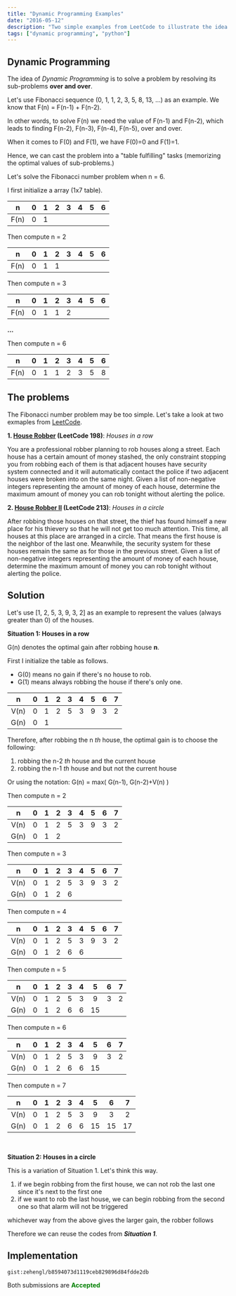 ```yaml
---
title: "Dynamic Programming Examples"
date: "2016-05-12"
description: "Two simple examples from LeetCode to illustrate the idea of Dynamic Programming."
tags: ["dynamic programming", "python"]
---
```


## Dynamic Programming

The idea of _Dynamic Programming_ is to solve a problem by resolving its sub-problems **over and over**.

Let's use Fibonacci sequence (0, 1, 1, 2, 3, 5, 8, 13, ...) as an example. We know that F(n) = F(n-1) + F(n-2).

In other words, to solve F(n) we need the value of F(n-1) and F(n-2), which leads to finding F(n-2), F(n-3), F(n-4), F(n-5), over and over.

When it comes to F(0) and F(1), we have F(0)=0 and F(1)=1.

Hence, we can cast the problem into a "table fulfilling" tasks (memorizing the optimal values of sub-problems.)

Let's solve the Fibonacci number problem when n = 6.

I first initialize a array (1x7 table).

|  n   |  0  |  1  |  2  |  3  |  4  |  5  |  6  |
| :--: | :-: | :-: | :-: | :-: | :-: | :-: | :-: |
| F(n) |  0  |  1  |     |     |     |     |     |

Then compute n = 2

|  n   |  0  |  1  |  2  |  3  |  4  |  5  |  6  |
| :--: | :-: | :-: | :-: | :-: | :-: | :-: | :-: |
| F(n) |  0  |  1  |  1  |     |     |     |     |

Then compute n = 3

|  n   |  0  |  1  |  2  |  3  |  4  |  5  |  6  |
| :--: | :-: | :-: | :-: | :-: | :-: | :-: | :-: |
| F(n) |  0  |  1  |  1  |  2  |     |     |     |

**...**

Then compute n = 6

|  n   |  0  |  1  |  2  |  3  |  4  |  5  |  6  |
| :--: | :-: | :-: | :-: | :-: | :-: | :-: | :-: |
| F(n) |  0  |  1  |  1  |  2  |  3  |  5  |  8  |

## The problems

The Fibonacci number problem may be too simple. Let's take a look at two exmaples from [LeetCode](https://leetcode.com/).

**1. [House Robber](https://leetcode.com/problems/house-robber/) (LeetCode 198)**: _Houses in a row_

You are a professional robber planning to rob houses along a street. Each house has a certain amount of money stashed, the only constraint stopping you from robbing each of them is that adjacent houses have security system connected and it will automatically contact the police if two adjacent houses were broken into on the same night.
Given a list of non-negative integers representing the amount of money of each house, determine the maximum amount of money you can rob tonight without alerting the police.

**2. [House Robber II](https://leetcode.com/problems/house-robber-ii/) (LeetCode 213)**: _Houses in a circle_

After robbing those houses on that street, the thief has found himself a new place for his thievery so that he will not get too much attention. This time, all houses at this place are arranged in a circle. That means the first house is the neighbor of the last one. Meanwhile, the security system for these houses remain the same as for those in the previous street.
Given a list of non-negative integers representing the amount of money of each house, determine the maximum amount of money you can rob tonight without alerting the police.

## Solution

Let's use [1, 2, 5, 3, 9, 3, 2] as an example to represent the values (always greater than 0) of the houses.

**Situation 1: Houses in a row**

G(n) denotes the optimal gain after robbing house **n**.

First I initialize the table as follows.

- G(0) means no gain if there's no house to rob.
- G(1) means always robbing the house if there's only one.

|  n   |  0  |  1  |  2  |  3  |  4  |  5  |  6  |  7  |
| :--: | :-: | :-: | :-: | :-: | :-: | :-: | :-: | :-: |
| V(n) |  0  |  1  |  2  |  5  |  3  |  9  |  3  |  2  |
| G(n) |  0  |  1  |     |     |     |     |     |     |

Therefore, after robbing the n _th_ house, the optimal gain is to choose the following:

1. robbing the n-2 _th_ house and the current house
2. robbing the n-1 _th_ house and but not the current house

Or using the notation: G(n) = max( G(n-1), G(n-2)+V(n) )

Then compute n = 2

|  n   |  0  |  1  |  2  |  3  |  4  |  5  |  6  |  7  |
| :--: | :-: | :-: | :-: | :-: | :-: | :-: | :-: | :-: |
| V(n) |  0  |  1  |  2  |  5  |  3  |  9  |  3  |  2  |
| G(n) |  0  |  1  |  2  |     |     |     |     |     |

Then compute n = 3

|  n   |  0  |  1  |  2  |  3  |  4  |  5  |  6  |  7  |
| :--: | :-: | :-: | :-: | :-: | :-: | :-: | :-: | :-: |
| V(n) |  0  |  1  |  2  |  5  |  3  |  9  |  3  |  2  |
| G(n) |  0  |  1  |  2  |  6  |     |     |     |     |

Then compute n = 4

|  n   |  0  |  1  |  2  |  3  |  4  |  5  |  6  |  7  |
| :--: | :-: | :-: | :-: | :-: | :-: | :-: | :-: | :-: |
| V(n) |  0  |  1  |  2  |  5  |  3  |  9  |  3  |  2  |
| G(n) |  0  |  1  |  2  |  6  |  6  |     |     |     |

Then compute n = 5

|  n   |  0  |  1  |  2  |  3  |  4  |  5  |  6  |  7  |
| :--: | :-: | :-: | :-: | :-: | :-: | :-: | :-: | :-: |
| V(n) |  0  |  1  |  2  |  5  |  3  |  9  |  3  |  2  |
| G(n) |  0  |  1  |  2  |  6  |  6  | 15  |     |     |

Then compute n = 6

|  n   |  0  |  1  |  2  |  3  |  4  |  5  |  6  |  7  |
| :--: | :-: | :-: | :-: | :-: | :-: | :-: | :-: | :-: |
| V(n) |  0  |  1  |  2  |  5  |  3  |  9  |  3  |  2  |
| G(n) |  0  |  1  |  2  |  6  |  6  | 15  |     |     |

Then compute n = 7

|  n   |  0  |  1  |  2  |  3  |  4  |  5  |  6  |  7  |
| :--: | :-: | :-: | :-: | :-: | :-: | :-: | :-: | :-: |
| V(n) |  0  |  1  |  2  |  5  |  3  |  9  |  3  |  2  |
| G(n) |  0  |  1  |  2  |  6  |  6  | 15  | 15  | 17  |

<br>

**Situation 2: Houses in a circle**

This is a variation of Situation 1. Let's think this way.

1. if we begin robbing from the first house, we can not rob the last one since it's next to the first one
2. if we want to rob the last house, we can begin robbing from the second one so that alarm will not be triggered

whichever way from the above gives the larger gain, the robber follows

Therefore we can reuse the codes from **_Situation 1_**.

## Implementation

`gist:zehengl/b8594073d1119ceb829896d84fdde2db`

Both submissions are <strong style="color:green;">Accepted</strong>

